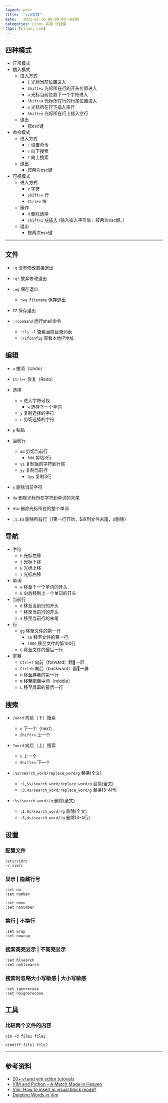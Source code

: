 ```yaml
---
layout: post
title:  "vim实践"
date:   2021-01-16 00:00:00 +0800
categories: Linux 实践 快捷键
tags: [Linux, vim]
---
```


## 四种模式
* 正常模式
* 插入模式
    * 进入方式
        * ```i``` 光标当前位置进入
        * ```Shift+i``` 光标所在行的开头位置进入
        * ```a``` 光标当前位置下一个字符进入
        * ```Shift+a``` 光标所在行的行尾位置进入
        * ```o``` 光标所在行下插入空行
        * ```Shift+o``` 光标所在行上插入空行
    * 退出
        * 按esc键
* 命令模式
    * 进入方式
        * ```:``` 设置命令
        * ```/``` 向下搜索
        * ```?``` 向上搜索
    * 退出
        * 按两次esc键
* 可视模式
    * 进入方式
        * ```v``` 字符
        * ```Shift+v``` 行
        * ```Ctrl+v``` 块
    * 操作
        * ```d``` 删除选择
        * ```Shift+i``` [块插入](https://stackoverflow.com/questions/12399572/vim-how-to-insert-in-visual-block-mode) (输入插入字符后，按两次esc键。)
    * 退出
        * 按两次esc键

---


## 文件
* ```:q``` 没有修改直接退出
* ```:q!``` 放弃修改退出
* ```:wq``` 保存退出
    * ```:wq filename``` 保存退出
* ```ZZ``` 保存退出

* ```:!command``` 运行shell命令
    * ```:!ls -l``` 查看当前目录列表
    * ```:!ifconfig``` 查看本地IP地址

## 编辑
* ```u``` 撤消（Undo）
* ```Ctrl+r``` 恢复（Redo）

* 选择
    * ```v``` 进入字符可视
        * ```w``` 选择下一个单词
    * ```y``` 复制选择的字符
    * ```c``` 剪切选择的字符
* ```p``` 粘贴

* 当前行
    * ```dd``` 剪切当前行
        * ```3dd``` 剪切3行
    * ```y$``` 复制当前字符到行尾
    * ```yy``` 复制当前行
        * ```3yy``` 复制3行

* ```x``` 删除当前字符
* ```dw``` 删除光标所在字符到单词的末尾
* ```diw``` 删除光标所在的整个单词
* ```:1,$d``` 删除所有行（1第一行开始，$直到文件末尾，d删除）


## 导航
* 字符
    * ```h``` 光标左移
    * ```j``` 光标下移
    * ```k``` 光标上移
    * ```l``` 光标右移
* 单词
    * ```w``` 移至下一个单词的开头
    * ```b``` 向后移到上一个单词的开头
* 当前行
    * ```0``` 移至当前行的开头
    * ```^``` 移至当前行的开头
    * ```$``` 移至当前行的末尾
* 行
    * ```gg``` 移至文件的第一行
        * ```1G``` 移至文件的第一行
        * ```100G``` 移至文件的第100行
    * ```G``` 移至文件的最后一行
* 屏幕
    * ```Ctrl+f``` 向前（forward）翻一屏
    * ```Ctrl+b``` 向后（backward）翻一屏
    * ```H``` 移至屏幕的第一行
    * ```M``` 移至画面中间（middle）
    * ```L``` 移至屏幕的最后一行

## 搜索
* ```/word``` 向前（下）搜索
    * ```n``` 下一个（next）
    * ```Shift+n``` 上一个
* ```?word``` 向后（上）搜索
    * ```n``` 上一个
    * ```Shift+n``` 下一个

* ```:%s/search_word/replace_word/g``` 替换(全文)
    * ```:1,$s/search_word/replace_word/g``` 替换(全文)
    * ```:3,4s/search_word/replace_word/g``` 替换(3-4行)
* ```:%s/search_word//g``` 删除(全文)
    * ```:1,$s/search_word//g``` 删除(全文)
    * ```:3,4s/search_word//g``` 删除(3-4行)

## 设置
### 配置文件 
```
/etc/vimrc
~/.vimrc
```

### 显示 | 隐藏行号
```
:set nu
:set number

:set nonu
:set nonumber
```

### 换行 | 不换行
```
:set wrap
:set nowrap
```

### 搜索高亮显示 | 不高亮显示
```
:set hlsearch
:set nohlsearch
```

### 搜索时忽略大小写敏感 | 大小写敏感
```
:set ignorecase
:set noignorecase
```

## 工具
### 比较两个文件的内容
```shell
vim -d file1 file2
```

```shell
vimdiff file1 file2
```

---

## 参考资料
* [20+ vi and vim editor tutorials](http://alvinalexander.com/linux/vi-vim-editor-tutorials-collection/)
* [VIM and Python – A Match Made in Heaven](https://realpython.com/vim-and-python-a-match-made-in-heaven/)
* [Vim: How to insert in visual block mode?](https://stackoverflow.com/questions/12399572/vim-how-to-insert-in-visual-block-mode)
* [Deleting Words in Vim](https://til.hashrocket.com/posts/fbfwnjxgtd-deleting-words-in-vim)
